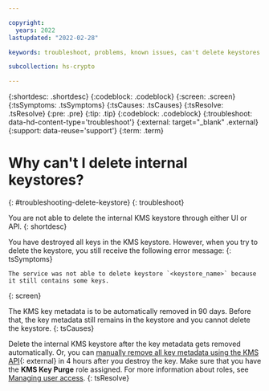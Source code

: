 ```yaml
---

copyright:
  years: 2022
lastupdated: "2022-02-28"

keywords: troubleshoot, problems, known issues, can't delete keystores

subcollection: hs-crypto

---
```


{:shortdesc: .shortdesc}
{:codeblock: .codeblock}
{:screen: .screen}
{:tsSymptoms: .tsSymptoms}
{:tsCauses: .tsCauses}
{:tsResolve: .tsResolve}
{:pre: .pre}
{:tip: .tip}
{:codeblock: .codeblock}
{:troubleshoot: data-hd-content-type='troubleshoot'}
{:external: target="_blank" .external}
{:support: data-reuse='support'}
{:term: .term}

# Why can't I delete internal keystores?
{: #troubleshooting-delete-keystore}
{: troubleshoot}

You are not able to delete the internal KMS keystore through either UI or API.
{: shortdesc}

You have destroyed all keys in the KMS keystore. However, when you try to delete the keystore, you still receive the following error message: 
{: tsSymptoms}

```
The service was not able to delete keystore `<keystore_name>` because it still contains some keys.
```
{: screen}

The KMS key metadata is to be automatically removed in 90 days. Before that, the key metadata still remains in the keystore and you cannot delete the keystore.
{: tsCauses}

Delete the internal KMS keystore after the key metadata gets removed automatically. Or, you can [manually remove all key metadata using the KMS API](/apidocs/hs-crypto#purgekey){: external} in 4 hours after you destroy the key. Make sure that you have the **KMS Key Purge** role assigned. For more information about roles, see [Managing user access](/docs/hs-crypto?topic=hs-crypto-uko-manage-access).
{: tsResolve}

